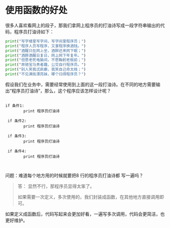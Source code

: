 # 使用函数的好处



很多人喜欢看网上的段子，那我们拿网上程序员的打油诗写成一段字符串输出的代码，程序员打油诗如下：

~~~python
print("写字楼里写字间，写字间里程序员；")
print("程序人员写程序，又拿程序换酒钱。")
print("酒醒只在网上坐，酒醉还来网下眠；")
print("酒醉酒醒日复日，网上网下年复年。")
print("但愿老死电脑间，不愿鞠躬老板前；")
print("奔驰宝马贵者趣，公交自行程序员。")
print("别人笑我忒疯癫，我笑自己命太贱；")
print("不见满街漂亮妹，哪个归得程序员？")
~~~



假设我们在业务中，需要经常使用到上面的这一段打油诗。在不同的地方需要输出“程序员打油诗”，那么，这个程序应该怎样设计呢？

~~~

if 条件1:
		print 程序员打油诗

 if 条件2:
		print 程序员打油诗
		
 if 条件3:
		print 程序员打油诗

 if 条件4:
		print 程序员打油诗



~~~



问题：难道每个地方用的时候就要把8 行的程序员打油诗都 写一遍吗？

> 答： 显然不行，那程序员显得太笨了。
>
> 如果需要一次定义，多次使用的，我们封装成函数，在其他地方直接调用即可。



如果定义成函数后，代码写起来会更加好看，一遍写多次调用，代码会更简洁，也更好维护。



